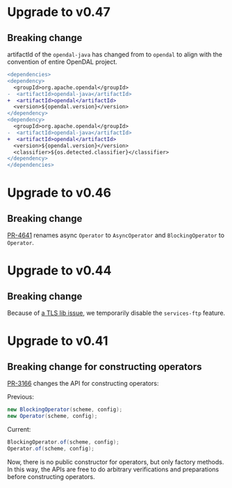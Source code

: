 # Upgrade to v0.47

## Breaking change

artifactId of the `opendal-java` has changed from to `opendal` to align with the convention of entire OpenDAL project.

```diff
<dependencies>
<dependency>
  <groupId>org.apache.opendal</groupId>
-  <artifactId>opendal-java</artifactId>
+  <artifactId>opendal</artifactId>
  <version>${opendal.version}</version>
</dependency>
<dependency>
  <groupId>org.apache.opendal</groupId>
-  <artifactId>opendal-java</artifactId>
+  <artifactId>opendal</artifactId>
  <version>${opendal.version}</version>
  <classifier>${os.detected.classifier}</classifier>
</dependency>
</dependencies>
```

# Upgrade to v0.46

## Breaking change

[PR-4641](https://github.com/apache/opendal/pull/4641/) renames async `Operator` to `AsyncOperator` and `BlockingOperator` to `Operator`.

# Upgrade to v0.44

## Breaking change

Because of [a TLS lib issue](https://github.com/apache/opendal/issues/3650), we temporarily disable the `services-ftp` feature.

# Upgrade to v0.41

## Breaking change for constructing operators

[PR-3166](https://github.com/apache/opendal/pull/3166) changes the API for constructing operators:

Previous:

```java
new BlockingOperator(scheme, config);
new Operator(scheme, config);
```

Current:

```java
BlockingOperator.of(scheme, config);
Operator.of(scheme, config);
```

Now, there is no public constructor for operators, but only factory methods. In this way, the APIs are free to do arbitrary verifications and preparations before constructing operators.
